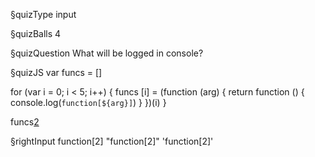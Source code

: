 §quizType
input

§quizBalls
4


§quizQuestion
What will be logged in console?




§quizJS
var funcs = []

for (var i = 0; i < 5; i++) {
  funcs [i] = (function (arg) {
    return function () {
      console.log(`function[${arg}]`)
    }
  })(i)
}

funcs[2]()




§rightInput
function[2]
"function[2]"
'function[2]'
